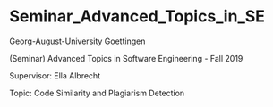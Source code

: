 # Seminar_Advanced_Topics_in_SE
Georg-August-University Goettingen

(Seminar) Advanced Topics in Software Engineering - Fall 2019

Supervisor: Ella Albrecht

Topic: Code Similarity and Plagiarism Detection